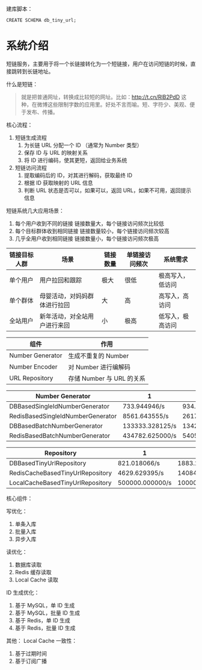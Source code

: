 建库脚本：
```
CREATE SCHEMA db_tiny_url;
```
# 系统介绍
短链服务，主要用于将一个长链接转化为一个短链接，用户在访问短链的时候，直接跳转到长链地址。

什么是短链：
> 就是把普通网址，转换成比较短的网址。比如：http://t.cn/RlB2PdD 这种，在微博这些限制字数的应用里。好处不言而喻。短、字符少、美观、便于发布、传播。

核心流程：
1. 短链生成流程
    1. 为长链 URL 分配一个 ID （通常为 Number 类型）
    2. 保存 ID 与 URL 的映射关系
    3. 将 ID 进行编码，使其更短，返回给业务系统
2. 短链访问流程
    1. 提取编码后的 ID，对其进行解码，获取最终 ID
    2. 根据 ID 获取映射的 URL 信息
    3. 判断 URL 状态是否可以，如果可以，返回 URL，如果不可用，返回提示信息

短链系统几大应用场景：
1. 每个用户收到不同的链接 链接数量大，每个链接访问频次比较低
2. 每个目标群体收到相同链接 链接数量较小，每个链接访问频次较高
3. 几乎全用户收到相同链接 链接数量小，每个链接访问频次极高

链接目标人群 | 场景 | 链接数量 | 单链接访问频次 | 系统需求
---|---|---|---|---
单个用户 | 用户拉回和跟踪 | 极大 | 很低 | 极高写入，低访问
单个群体 | 母婴活动，对妈妈群体进行拉回 | 大 | 高 | 高写入，高访问  
全站用户 | 新年活动，对全站用户进行来回 | 小 | 极高 | 低写入，极高访问


组件 | 作用 
---|---|
Number Generator | 生成不重复的 Number
Number Encoder   | 对 Number 进行编解码
URL Repository   | 存储 Number 与 URL 的关系


Number Generator | 1 | 2| 5 | 10 | 20 
---|---|---|---|---|---
DBBasedSingleIdNumberGenerator|733.944946/s|934.972656/s|843.810669/s|681.356750/s|706.022766/s
RedisBasedSingleIdNumberGenerator|8561.643555/s|26178.011719/s|38138.824219/s|42052.144531/s|40395.878906/s
DBBasedBatchNumberGenerator|133333.328125/s|134228.187500/s|165562.906250/s|188323.906250/s|222469.406250/s
RedisBasedBatchNumberGenerator|434782.625000/s|540540.500000/s|609756.125000/s|671140.937500/s|754717.000000/s


Repository | 1 | 2| 5 | 10 | 20 
---|---|---|---|---|---
DBBasedTinyUrlRepository|821.018066/s|1883.239136/s|3843.197510/s|5861.664551/s|5458.515137/s
RedisCacheBasedTinyUrlRepository|4629.629395/s|14084.506836/s|40983.609375/s|64102.562500/s|83682.007813/s
LocalCacheBasedTinyUrlRepository|500000.000000/s|1000000.000000/s|2500000.000000/s|5000000.000000/s|6666666.500000/s

核心组件：



写优化：
1. 单条入库
2. 批量入库
3. 异步入库

读优化：
1. 数据库读取
2. Redis 缓存读取
3. Local Cache 读取

ID 生成优化：
1. 基于 MySQL，单 ID 生成
2. 基于 MySQL，批量 ID 生成
3. 基于 Redis，单 ID 生成
4. 基于 Redis，批量 ID 生成

其他：
Local Cache 一致性：
1. 基于过期时间
2. 基于订阅广播


